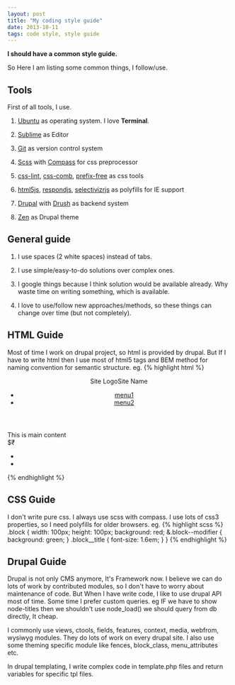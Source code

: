 ```yaml
---
layout: post
title: "My coding style guide"
date: 2013-10-11
tags: code style, style guide
---
```


**I should have a common style guide.**

So Here I am listing some common things, I follow/use.

Tools
-----
First of all tools, I use.

1. [Ubuntu][ubuntu] as operating system. I love **Terminal**.

2. [Sublime][sublime] as Editor

3. [Git][git] as version control system

4. [Scss][scss] with [Compass][compass] for css preprocessor

5. [css-lint][csslint], [css-comb][csscomb], [prefix-free][prefixfree] as css tools

6. [html5js][html5js], [respondjs][respondjs], [selectivizrjs][selectivizrjs] as polyfills for IE support

7. [Drupal][drupal] with [Drush][drush] as backend system

8. [Zen][zen] as Drupal theme


General guide
-------------
1. I use spaces (2 white spaces) instead of tabs.

2. I use simple/easy-to-do solutions over complex ones.

3. I google things because I think solution would be available already. Why waste time on writing something, which is available.

4. I love to use/follow new approaches/methods, so these things can change over time (but not completely).


HTML Guide
----------

Most of time I work on drupal project, so html is provided by drupal. But If I have to write html then I use most of html5 tags and BEM method for naming convention for semantic structure.
eg. {% highlight html %}
<body>
  <header>
    <div class="block block--site-info"><span class="site\_\_logo">Site Logo</span><span class="site\_\_name">Site Name</span></div>
    <nav class="navigation navigation--main">
      <ul class="menu">
        <li class="menu\_\_item"><a class="menu\_\_link" href="">menu1</a></li>
        <li class="menu\_\_item"><a class="menu\_\_link" href="">menu2</a></li>
      </ul>
    </nav>
  </header>
  <main>This is main content</main>
  <footer>
    <div class="block block--copyright">$₹</div>
    <nav class="navigation navigation--footer">
      <ul class="menu">
        <li class="menu\_\_item"><a class="menu\_\_link" href=""></a></li>
        <li class="menu\_\_item"><a class="menu\_\_link" href=""></a></li>
      </ul>
    </nav>
  </footer>
</body>{% endhighlight %}

CSS Guide
---------

I don't write pure css. I always use scss with compass. I use lots of css3 properties, so I need polyfills for older browsers.
eg. {% highlight scss %}
.block {
  width: 100px;
  height: 100px;
  background: red;
  &.block--modifier {
    background: green;
  }
  .block__title {
    font-size: 1.6em;
  }
}
{% endhighlight %}

Drupal Guide
------------

Drupal is not only CMS anymore, It's Framework now. I believe we can do lots of work by contributed modules, so I don't have to worry about maintenance of code. But When I have write code, I like to use drupal API most of time. Some time I prefer custom queries. eg IF we have to show node-titles then we shouldn't use node\_load() we should query from db directly, It cheap.

I commonly use views, ctools, fields, features, context, media, webfrom, wysiwyg modules. They do lots of work on every drupal site. I also use some theming specific module like fences, block\_class, menu\_attributes etc.

In drupal templating, I write complex code in template.php files and return variables for specific tpl files.


[ubuntu]:        http://www.ubuntu.com "ubuntu"
[git]:           http://git-scm.com "git"
[sublime]:       http://www.sublimetext.com "sublime"
[drupal]:        https://drupal.org "drupal"
[scss]:          http://sass-lang.com "scss"
[compass]:       http://compass-style.org "compass"
[csslint]:       http://csslint.net "css lint"
[csscomb]:       http://csscomb.com "css comb"
[prefixfree]:    http://leaverou.github.io/prefixfree "prefix free"
[html5js]:       https://code.google.com/p/html5shiv "html5 js"
[respondjs]:     http://responsejs.com "respond js"
[selectivizrjs]: http://selectivizr.com "selectivizr js"
[drush]:         http://drush.ws "drush"
[zen]:           https://drupal.org/project/zen "zen"
[idiomaticcss]:  https://github.com/necolas/idiomatic-css "idiomatic css"
